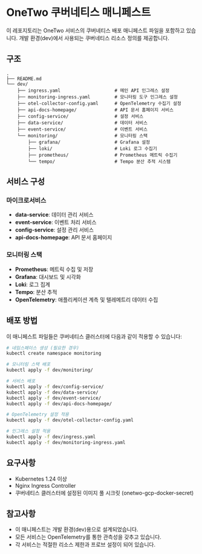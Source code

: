 # OneTwo 쿠버네티스 매니페스트

이 레포지토리는 OneTwo 서비스의 쿠버네티스 배포 매니페스트 파일을 포함하고 있습니다. 개발 환경(dev)에서 사용되는 쿠버네티스 리소스 정의를 제공합니다.

## 구조

```
.
├── README.md
└── dev/
    ├── ingress.yaml                    # 메인 API 인그레스 설정
    ├── monitoring-ingress.yaml         # 모니터링 도구 인그레스 설정
    ├── otel-collector-config.yaml      # OpenTelemetry 수집기 설정
    ├── api-docs-homepage/              # API 문서 홈페이지 서비스
    ├── config-service/                 # 설정 서비스
    ├── data-service/                   # 데이터 서비스
    ├── event-service/                  # 이벤트 서비스
    └── monitoring/                     # 모니터링 스택
        ├── grafana/                    # Grafana 설정
        ├── loki/                       # Loki 로그 수집기
        ├── prometheus/                 # Prometheus 메트릭 수집기
        └── tempo/                      # Tempo 분산 추적 시스템
```

## 서비스 구성

### 마이크로서비스

- **data-service**: 데이터 관리 서비스
- **event-service**: 이벤트 처리 서비스
- **config-service**: 설정 관리 서비스
- **api-docs-homepage**: API 문서 홈페이지

### 모니터링 스택

- **Prometheus**: 메트릭 수집 및 저장
- **Grafana**: 대시보드 및 시각화
- **Loki**: 로그 집계
- **Tempo**: 분산 추적
- **OpenTelemetry**: 애플리케이션 계측 및 텔레메트리 데이터 수집

## 배포 방법

이 매니페스트 파일들은 쿠버네티스 클러스터에 다음과 같이 적용할 수 있습니다:

```bash
# 네임스페이스 생성 (필요한 경우)
kubectl create namespace monitoring

# 모니터링 스택 배포
kubectl apply -f dev/monitoring/

# 서비스 배포
kubectl apply -f dev/config-service/
kubectl apply -f dev/data-service/
kubectl apply -f dev/event-service/
kubectl apply -f dev/api-docs-homepage/

# OpenTelemetry 설정 적용
kubectl apply -f dev/otel-collector-config.yaml

# 인그레스 설정 적용
kubectl apply -f dev/ingress.yaml
kubectl apply -f dev/monitoring-ingress.yaml
```

## 요구사항

- Kubernetes 1.24 이상
- Nginx Ingress Controller
- 쿠버네티스 클러스터에 설정된 이미지 풀 시크릿 (onetwo-gcp-docker-secret)

## 참고사항

- 이 매니페스트는 개발 환경(dev)용으로 설계되었습니다.
- 모든 서비스는 OpenTelemetry를 통한 관측성을 갖추고 있습니다.
- 각 서비스는 적절한 리소스 제한과 프로브 설정이 되어 있습니다.
